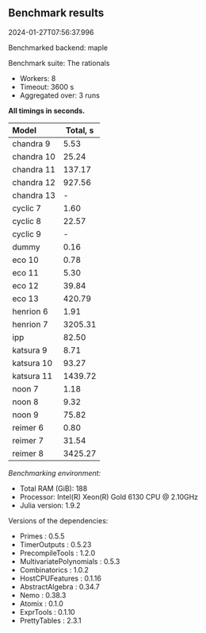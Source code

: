 ## Benchmark results

2024-01-27T07:56:37.996

Benchmarked backend: maple

Benchmark suite: The rationals

- Workers: 8
- Timeout: 3600 s
- Aggregated over: 3 runs

**All timings in seconds.**

|Model|Total, s|
|:----|---|
|chandra 9|5.53|
|chandra 10|25.24|
|chandra 11|137.17|
|chandra 12|927.56|
|chandra 13| - |
|cyclic 7|1.60|
|cyclic 8|22.57|
|cyclic 9| - |
|dummy|0.16|
|eco 10|0.78|
|eco 11|5.30|
|eco 12|39.84|
|eco 13|420.79|
|henrion 6|1.91|
|henrion 7|3205.31|
|ipp|82.50|
|katsura 9|8.71|
|katsura 10|93.27|
|katsura 11|1439.72|
|noon 7|1.18|
|noon 8|9.32|
|noon 9|75.82|
|reimer 6|0.80|
|reimer 7|31.54|
|reimer 8|3425.27|

*Benchmarking environment:*

* Total RAM (GiB): 188
* Processor: Intel(R) Xeon(R) Gold 6130 CPU @ 2.10GHz
* Julia version: 1.9.2

Versions of the dependencies:

* Primes : 0.5.5
* TimerOutputs : 0.5.23
* PrecompileTools : 1.2.0
* MultivariatePolynomials : 0.5.3
* Combinatorics : 1.0.2
* HostCPUFeatures : 0.1.16
* AbstractAlgebra : 0.34.7
* Nemo : 0.38.3
* Atomix : 0.1.0
* ExprTools : 0.1.10
* PrettyTables : 2.3.1
